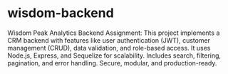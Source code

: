 # wisdom-backend
Wisdom Peak Analytics Backend Assignment: This project implements a CRM backend with features like user authentication (JWT), customer management (CRUD), data validation, and role-based access. It uses Node.js, Express, and Sequelize for scalability. Includes search, filtering, pagination, and error handling. Secure, modular, and production-ready.
